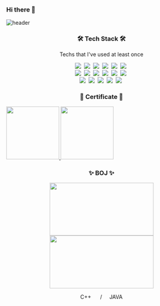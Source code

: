 ### Hi there 👋

<!--
**MinjiY/MinjiY** is a ✨ _special_ ✨ repository because its `README.md` (this file) appears on your GitHub profile.

Here are some ideas to get you started:

- 🔭 I’m currently working on ...
- 🌱 I’m currently learning ...
- 👯 I’m looking to collaborate on ...
- 🤔 I’m looking for help with ...
- 💬 Ask me about ...
- 📫 How to reach me: ...
- 😄 Pronouns: ...
- ⚡ Fun fact: ...
-->

![header](https://capsule-render.vercel.app/api?type=soft&color=auto&height=150&section=header&text=MinjiYoo&fontSize=70&animation=twinkling)





<h3 align="center">🛠 Tech Stack 🛠</h3>

<p align="center"> Techs that I've used at least once </p>

<p align="center">
  <img src="https://img.shields.io/badge/Python-3766AB?style=flat-square&logo=Python&logoColor=white"/></a>&nbsp 
  <img src="https://img.shields.io/badge/Java-007396?style=flat-square&logo=Java&logoColor=white"/></a>&nbsp 
  <img src="https://img.shields.io/badge/C++-00599C?style=flat-square&logo=C%2B%2B&logoColor=white"/></a>&nbsp 
  <img src="https://img.shields.io/badge/C-A8B9CC?style=flat-square&logo=C&logoColor=white"/></a>&nbsp
  <img src="https://img.shields.io/badge/OpenCV-0000ff?style=flat-square&logo=opencv&logoColor=white"/></a>&nbsp  
  <img src="https://img.shields.io/badge/ROS-232e4a?style=flat-square&logo=ros&logoColor=white"/></a>&nbsp
  <br>
  <img src="https://img.shields.io/badge/Docker-2f62a4?style=flat-square&logo=Docker&logoColor=white"/></a>&nbsp
  <img src="https://img.shields.io/badge/kubernetes-326CE5?style=flat-square&logo=Kubernetes&logoColor=white"/></a>&nbsp
  <img src="https://img.shields.io/badge/Jenkins-D24939?style=flat-square&logo=Jenkins&logoColor=white"/></a>&nbsp 
  <img src="https://img.shields.io/badge/Ansible-000000?style=flat-square&logo=ansible&logoColor=white"/></a>&nbsp
  <img src="https://img.shields.io/badge/Kafka-000000?style=flat-square&logo=apachekafka&logoColor=white"/></a>&nbsp
  <img src="https://img.shields.io/badge/Consul-d62783?style=flat-square&logo=consul&logoColor=white"/></a>&nbsp
  <br>
  <img src="https://img.shields.io/badge/SpringBoot-6DB33F?style=flat-square&logo=Spring&logoColor=white"/></a>&nbsp 
  <img src="https://img.shields.io/badge/Django-092E20?style=flat-square&logo=Django&logoColor=white"/></a>&nbsp 
  <img src="https://img.shields.io/badge/Flask-000000?style=flat-square&logo=flask&logoColor=white"/></a>&nbsp 
  <img src="https://img.shields.io/badge/AWS-ff8200?style=flat-square&logo=amazonaws&logoColor=white"/></a>&nbsp
  <img src="https://img.shields.io/badge/istio-informational?style=flat-square&logo=istio&logoColor=white"/></a>&nbsp
</p>

<h3 align="center">🍹 Certificate 🍹</h3>
  <a href="https://www.credly.com/badges/300e6185-6f5b-4105-96f7-062169a19056/public_url">
  <img src = "https://images.credly.com/size/340x340/images/8b8ed108-e77d-4396-ac59-2504583b9d54/cka_from_cncfsite__281_29.png" height="140" width="140px"> </a>
  <a href="https://www.credly.com/badges/a2ee5ac8-a7a7-42bf-b8fa-49f4c40fd61d/public_url">
  <img src ="https://images.credly.com/size/340x340/images/cc8adc83-1dc6-4d57-8e20-22171247e052/blob" height="140" width="140px"> </a>

<h3 align="center">✨ BOJ ✨</h3>
<p align="center"> 
<p align="center"> <img src = "http://mazassumnida.wtf/api/generate_badge?boj=pinkku" height="140" width="275px"> <img src ="http://mazassumnida.wtf/api/generate_badge?boj=pinkku2" height="140" width="275px">
<p align="center">
    C++&nbsp;&nbsp;&nbsp;&nbsp;&nbsp;&nbsp;/&nbsp;&nbsp;&nbsp;&nbsp;&nbsp;JAVA
</p>




